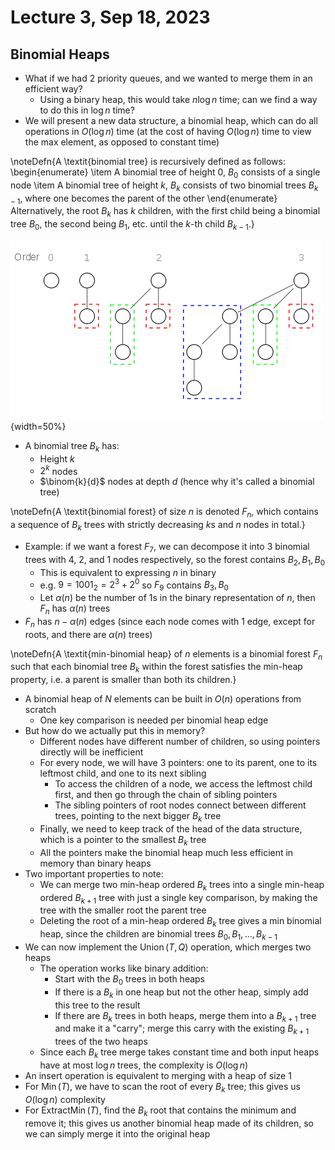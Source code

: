 # Lecture 3, Sep 18, 2023

## Binomial Heaps

* What if we had 2 priority queues, and we wanted to merge them in an efficient way?
	* Using a binary heap, this would take $n\log n$ time; can we find a way to do this in $\log n$ time?
* We will present a new data structure, a binomial heap, which can do all operations in $O(\log n)$ time (at the cost of having $O(\log n)$ time to view the max element, as opposed to constant time)

\noteDefn{A \textit{binomial tree} is recursively defined as follows:
\begin{enumerate}
	\item A binomial tree of height 0, $B_0$ consists of a single node
	\item A binomial tree of height $k$, $B_k$ consists of two binomial trees $B_{k - 1}$, where one becomes the parent of the other
\end{enumerate}
Alternatively, the root $B_k$ has $k$ children, with the first child being a binomial tree $B_0$, the second being $B_1$, etc. until the $k$-th child $B_{k - 1}$.}

![Example binomial trees.](imgs/lec2_1.png){width=50%}

* A binomial tree $B_k$ has:
	* Height $k$
	* $2^k$ nodes
	* $\binom{k}{d}$ nodes at depth $d$ (hence why it's called a binomial tree)

\noteDefn{A \textit{binomial forest} of size $n$ is denoted $F_n$, which contains a sequence of $B_k$ trees with strictly decreasing $k$s and $n$ nodes in total.}

* Example: if we want a forest $F_7$, we can decompose it into 3 binomial trees with 4, 2, and 1 nodes respectively, so the forest contains $B_2, B_1, B_0$
	* This is equivalent to expressing $n$ in binary
	* e.g. $9 = 1001_2 = 2^3 + 2^0$ so $F_9$ contains $B_3, B_0$
	* Let $\alpha(n)$ be the number of 1s in the binary representation of $n$, then $F_n$ has $\alpha(n)$ trees
* $F_n$ has $n - \alpha(n)$ edges (since each node comes with 1 edge, except for roots, and there are $\alpha(n)$ trees)

\noteDefn{A \textit{min-binomial heap} of $n$ elements is a binomial forest $F_n$ such that each binomial tree $B_k$ within the forest satisfies the min-heap property, i.e. a parent is smaller than both its children.}

* A binomial heap of $N$ elements can be built in $O(n)$ operations from scratch
	* One key comparison is needed per binomial heap edge
* But how do we actually put this in memory?
	* Different nodes have different number of children, so using pointers directly will be inefficient
	* For every node, we will have 3 pointers: one to its parent, one to its leftmost child, and one to its next sibling
		* To access the children of a node, we access the leftmost child first, and then go through the chain of sibling pointers
		* The sibling pointers of root nodes connect between different trees, pointing to the next bigger $B_k$ tree
	* Finally, we need to keep track of the head of the data structure, which is a pointer to the smallest $B_k$ tree
	* All the pointers make the binomial heap much less efficient in memory than binary heaps
* Two important properties to note:
	* We can merge two min-heap ordered $B_k$ trees into a single min-heap ordered $B_{k + 1}$ tree with just a single key comparison, by making the tree with the smaller root the parent tree
	* Deleting the root of a min-heap ordered $B_k$ tree gives a min binomial heap, since the children are binomial trees $B_0, B_1, \dots, B_{k - 1}$
* We can now implement the $\operatorname{Union}(T, Q)$ operation, which merges two heaps
	* The operation works like binary addition:
		* Start with the $B_0$ trees in both heaps
		* If there is a $B_k$ in one heap but not the other heap, simply add this tree to the result
		* If there are $B_k$ trees in both heaps, merge them into a $B_{k + 1}$ tree and make it a "carry"; merge this carry with the existing $B_{k + 1}$ trees of the two heaps
	* Since each $B_k$ tree merge takes constant time and both input heaps have at most $\log n$ trees, the complexity is $O(\log n)$
* An insert operation is equivalent to merging with a heap of size 1
* For $\operatorname{Min}(T)$, we have to scan the root of every $B_k$ tree; this gives us $O(\log n)$ complexity
* For $\operatorname{ExtractMin}(T)$, find the $B_k$ root that contains the minimum and remove it; this gives us another binomial heap made of its children, so we can simply merge it into the original heap

